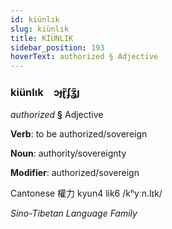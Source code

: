 ```yaml
---
id: kiünlık
slug: kiünlık
title: KİÜNLIK
sidebar_position: 193
hoverText: authorized § Adjective
---
```


### kiünlık&emsp;<span kind="abugida">ɔɟɽ̃ʄʓ̑ȷ</span>

*authorized* **§** Adjective

**Verb**: to be authorized/sovereign

**Noun**: authority/sovereignty

**Modifier**: authorized/sovereign

Cantonese 權力 kyun4 lik6 /kʰyːn.lɪk/

*Sino-Tibetan Language Family*